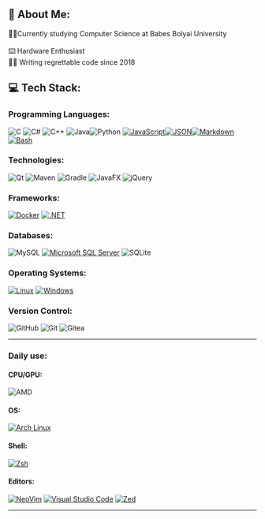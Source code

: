 ## 💫 About Me:
👨‍🎓Currently studying Computer Science at Babes Bolyai University<br><br>⌨️ Hardware Enthusiast<br>👨‍💻 Writing regrettable code since 2018


## 💻 Tech Stack:

### Programming Languages:
![C](https://img.shields.io/badge/c-%2300599C.svg?style=for-the-badge&logo=c&logoColor=white) ![C#](https://img.shields.io/badge/c%23-%23239120.svg?style=for-the-badge&logo=csharp&logoColor=white) ![C++](https://img.shields.io/badge/c++-%2300599C.svg?style=for-the-badge&logo=c%2B%2B&logoColor=white) ![Java](https://img.shields.io/badge/java-%23ED8B00.svg?style=for-the-badge&logo=openjdk&logoColor=white)![Python](https://img.shields.io/badge/python-3670A0?style=for-the-badge&logo=python&logoColor=ffdd54) [![JavaScript](https://img.shields.io/badge/JavaScript-F7DF1E?style=for-the-badge&logo=javascript&logoColor=000)](#)[![JSON](https://img.shields.io/badge/JSON-000?style=for-the-badge&logo=json&logoColor=fff)](#)[![Markdown](https://img.shields.io/badge/Markdown-%23000000.svg?style=for-the-badge&logo=markdown&logoColor=white)](#)[![Bash](https://img.shields.io/badge/Bash-4EAA25?style=for-the-badge&logo=gnubash&logoColor=fff)](#)

### Technologies:
![Qt](https://img.shields.io/badge/Qt-%23217346.svg?style=for-the-badge&logo=Qt&logoColor=white) ![Maven](https://img.shields.io/badge/Apache%20Maven-C71A36?style=for-the-badge&logo=Apache%20Maven&logoColor=white) ![Gradle](https://img.shields.io/badge/Gradle-02303A.svg?style=for-the-badge&logo=Gradle&logoColor=white) ![JavaFX](https://img.shields.io/badge/javafx-%23FF0000.svg?style=for-the-badge&logo=javafx&logoColor=white) ![jQuery](https://img.shields.io/badge/jquery-%230769AD.svg?style=for-the-badge&logo=jquery&logoColor=white)

### Frameworks:
[![Docker](https://img.shields.io/badge/Docker-2496ED?style=for-the-badge&logo=docker&logoColor=fff)](#) [![.NET](https://img.shields.io/badge/.NET-512BD4?style=for-the-badge&logo=dotnet&logoColor=fff)](#)


### Databases:
![MySQL](https://img.shields.io/badge/mysql-4479A1.svg?style=for-the-badge&logo=mysql&logoColor=white) [![Microsoft SQL Server](https://custom-icon-badges.demolab.com/badge/Microsoft%20SQL%20Server-CC2927?style=for-the-badge&logo=mssqlserver-white&logoColor=white)](#) ![SQLite](https://img.shields.io/badge/sqlite-%2307405e.svg?style=for-the-badge&logo=sqlite&logoColor=white) 

### Operating Systems:
[![Linux](https://img.shields.io/badge/Linux-FCC624?style=for-the-badge&logo=linux&logoColor=black)](#) [![Windows](https://custom-icon-badges.demolab.com/badge/Windows-0078D6?style=for-the-badge&logo=windows11&logoColor=white)](#)


### Version Control:
![GitHub](https://img.shields.io/badge/github-%23121011.svg?style=for-the-badge&logo=github&logoColor=white) ![Git](https://img.shields.io/badge/git-%23F05033.svg?style=for-the-badge&logo=git&logoColor=white) ![Gitea](https://img.shields.io/badge/Gitea-34495E?style=for-the-badge&logo=gitea&logoColor=5D9425)

---
### Daily use:
#### CPU/GPU:

![AMD](https://img.shields.io/badge/AMD-%23000000.svg?style=for-the-badge&logo=amd&logoColor=white)
#### OS:
[![Arch Linux](https://img.shields.io/badge/Arch%20Linux-1793D1?style=for-the-badge&logo=arch-linux&logoColor=fff)](#)
#### Shell:
[![Zsh](https://img.shields.io/badge/Zsh-F15A24?style=for-the-badge&logo=zsh&logoColor=fff)](#)

#### Editors:
[![NeoVim](https://img.shields.io/badge/Neovim-57A143?style=for-the-badge&logo=neovim&logoColor=fff)](#) [![Visual Studio Code](https://custom-icon-badges.demolab.com/badge/Visual%20Studio%20Code-0078d7.svg?style=for-the-badge&logo=vsc&logoColor=white)](#) [![Zed](https://img.shields.io/badge/Zed-black?style=for-the-badge&logo=zedindustries&logoColor=084CCF)](#)



---

<!--
**Mihaiull/Mihaiull** is a ✨ _special_ ✨ repository because its `README.md` (this file) appears on your GitHub profile.

Here are some ideas to get you started:

- 🔭 I’m currently working on ...
- 🌱 I’m currently learning ...
- 👯 I’m looking to collaborate on ...
- 🤔 I’m looking for help with ...
- 💬 Ask me about ...
- 📫 How to reach me: ...
- 😄 Pronouns: ...
- ⚡ Fun fact: ...
-->


<!--
**Mihaiull/Mihaiull** is a ✨ _special_ ✨ repository because its `README.md` (this file) appears on your GitHub profile.

Here are some ideas to get you started:

- 🔭 I’m currently working on ...
- 🌱 I’m currently learning ...
- 👯 I’m looking to collaborate on ...
- 🤔 I’m looking for help with ...
- 💬 Ask me about ...
- 📫 How to reach me: ...
- 😄 Pronouns: ...
- ⚡ Fun fact: ...
-->
